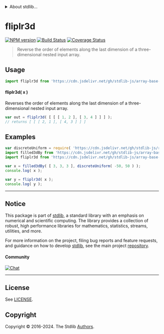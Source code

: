 <!--

@license Apache-2.0

Copyright (c) 2023 The Stdlib Authors.

Licensed under the Apache License, Version 2.0 (the "License");
you may not use this file except in compliance with the License.
You may obtain a copy of the License at

   http://www.apache.org/licenses/LICENSE-2.0

Unless required by applicable law or agreed to in writing, software
distributed under the License is distributed on an "AS IS" BASIS,
WITHOUT WARRANTIES OR CONDITIONS OF ANY KIND, either express or implied.
See the License for the specific language governing permissions and
limitations under the License.

-->


<details>
  <summary>
    About stdlib...
  </summary>
  <p>We believe in a future in which the web is a preferred environment for numerical computation. To help realize this future, we've built stdlib. stdlib is a standard library, with an emphasis on numerical and scientific computation, written in JavaScript (and C) for execution in browsers and in Node.js.</p>
  <p>The library is fully decomposable, being architected in such a way that you can swap out and mix and match APIs and functionality to cater to your exact preferences and use cases.</p>
  <p>When you use stdlib, you can be absolutely certain that you are using the most thorough, rigorous, well-written, studied, documented, tested, measured, and high-quality code out there.</p>
  <p>To join us in bringing numerical computing to the web, get started by checking us out on <a href="https://github.com/stdlib-js/stdlib">GitHub</a>, and please consider <a href="https://opencollective.com/stdlib">financially supporting stdlib</a>. We greatly appreciate your continued support!</p>
</details>

# fliplr3d

[![NPM version][npm-image]][npm-url] [![Build Status][test-image]][test-url] [![Coverage Status][coverage-image]][coverage-url] <!-- [![dependencies][dependencies-image]][dependencies-url] -->

> Reverse the order of elements along the last dimension of a three-dimensional nested input array.

<!-- Section to include introductory text. Make sure to keep an empty line after the intro `section` element and another before the `/section` close. -->

<section class="intro">

</section>

<!-- /.intro -->

<!-- Package usage documentation. -->



<section class="usage">

## Usage

```javascript
import fliplr3d from 'https://cdn.jsdelivr.net/gh/stdlib-js/array-base-fliplr3d@v0.2.1-deno/mod.js';
```

#### fliplr3d( x )

Reverses the order of elements along the last dimension of a three-dimensional nested input array.

```javascript
var out = fliplr3d( [ [ [ 1, 2 ], [ 3, 4 ] ] ] );
// returns [ [ [ 2, 1 ], [ 4, 3 ] ] ]
```

</section>

<!-- /.usage -->

<!-- Package usage notes. Make sure to keep an empty line after the `section` element and another before the `/section` close. -->

<section class="notes">

</section>

<!-- /.notes -->

<!-- Package usage examples. -->

<section class="examples">

## Examples

<!-- eslint no-undef: "error" -->

```javascript
var discreteUniform = require( 'https://cdn.jsdelivr.net/gh/stdlib-js/random-base-discrete-uniform' ).factory;
import filled3dBy from 'https://cdn.jsdelivr.net/gh/stdlib-js/array-base-filled3d-by@deno/mod.js';
import fliplr3d from 'https://cdn.jsdelivr.net/gh/stdlib-js/array-base-fliplr3d@v0.2.1-deno/mod.js';

var x = filled3dBy( [ 3, 3, 3 ], discreteUniform( -50, 50 ) );
console.log( x );

var y = fliplr3d( x );
console.log( y );
```

</section>

<!-- /.examples -->

<!-- Section to include cited references. If references are included, add a horizontal rule *before* the section. Make sure to keep an empty line after the `section` element and another before the `/section` close. -->

<section class="references">

</section>

<!-- /.references -->

<!-- Section for related `stdlib` packages. Do not manually edit this section, as it is automatically populated. -->

<section class="related">

</section>

<!-- /.related -->

<!-- Section for all links. Make sure to keep an empty line after the `section` element and another before the `/section` close. -->


<section class="main-repo" >

* * *

## Notice

This package is part of [stdlib][stdlib], a standard library with an emphasis on numerical and scientific computing. The library provides a collection of robust, high performance libraries for mathematics, statistics, streams, utilities, and more.

For more information on the project, filing bug reports and feature requests, and guidance on how to develop [stdlib][stdlib], see the main project [repository][stdlib].

#### Community

[![Chat][chat-image]][chat-url]

---

## License

See [LICENSE][stdlib-license].


## Copyright

Copyright &copy; 2016-2024. The Stdlib [Authors][stdlib-authors].

</section>

<!-- /.stdlib -->

<!-- Section for all links. Make sure to keep an empty line after the `section` element and another before the `/section` close. -->

<section class="links">

[npm-image]: http://img.shields.io/npm/v/@stdlib/array-base-fliplr3d.svg
[npm-url]: https://npmjs.org/package/@stdlib/array-base-fliplr3d

[test-image]: https://github.com/stdlib-js/array-base-fliplr3d/actions/workflows/test.yml/badge.svg?branch=v0.2.1
[test-url]: https://github.com/stdlib-js/array-base-fliplr3d/actions/workflows/test.yml?query=branch:v0.2.1

[coverage-image]: https://img.shields.io/codecov/c/github/stdlib-js/array-base-fliplr3d/main.svg
[coverage-url]: https://codecov.io/github/stdlib-js/array-base-fliplr3d?branch=main

<!--

[dependencies-image]: https://img.shields.io/david/stdlib-js/array-base-fliplr3d.svg
[dependencies-url]: https://david-dm.org/stdlib-js/array-base-fliplr3d/main

-->

[chat-image]: https://img.shields.io/gitter/room/stdlib-js/stdlib.svg
[chat-url]: https://app.gitter.im/#/room/#stdlib-js_stdlib:gitter.im

[stdlib]: https://github.com/stdlib-js/stdlib

[stdlib-authors]: https://github.com/stdlib-js/stdlib/graphs/contributors

[umd]: https://github.com/umdjs/umd
[es-module]: https://developer.mozilla.org/en-US/docs/Web/JavaScript/Guide/Modules

[deno-url]: https://github.com/stdlib-js/array-base-fliplr3d/tree/deno
[deno-readme]: https://github.com/stdlib-js/array-base-fliplr3d/blob/deno/README.md
[umd-url]: https://github.com/stdlib-js/array-base-fliplr3d/tree/umd
[umd-readme]: https://github.com/stdlib-js/array-base-fliplr3d/blob/umd/README.md
[esm-url]: https://github.com/stdlib-js/array-base-fliplr3d/tree/esm
[esm-readme]: https://github.com/stdlib-js/array-base-fliplr3d/blob/esm/README.md
[branches-url]: https://github.com/stdlib-js/array-base-fliplr3d/blob/main/branches.md

[stdlib-license]: https://raw.githubusercontent.com/stdlib-js/array-base-fliplr3d/main/LICENSE

</section>

<!-- /.links -->
